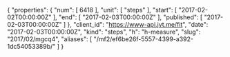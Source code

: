 {
  "properties": {
    "num": [
      6418
    ],
    "unit": [
      "steps"
    ],
    "start": [
      "2017-02-02T00:00:00Z"
    ],
    "end": [
      "2017-02-03T00:00:00Z"
    ],
    "published": [
      "2017-02-03T00:00:00Z"
    ]
  },
  "client_id": "https://www-api.jvt.me/fit",
  "date": "2017-02-03T00:00:00Z",
  "kind": "steps",
  "h": "h-measure",
  "slug": "2017/02/mgcq4",
  "aliases": [
    "/mf2/ef6be26f-5557-4399-a392-1dc54053389b/"
  ]
}
